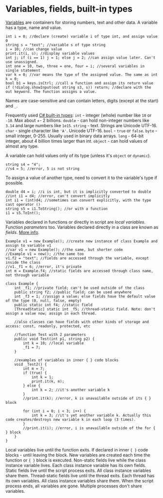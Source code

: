 # Variables, fields, built-in types

[Variables](https://www.google.com/search?q=C%23+variables) are containers for storing numbers, text and other data. A variable has a type, name and value.

```
int i = 0; //declare (create) variable i of type int, and assign value 0
string s = "text"; //variable s of type string
i = 10; //can change value
print.it(i, s); //display variable values
int j; if (i == 1) j = 1; else j = 2; //can assign value later. Can't use unassigned.
int one = 10, two, three = one, four = i; //several variables in single statement
var k = 0; //var means the type of the assigned value. The same as int k = 0;
bool b1 = keys.isCtrl; //call a function and assign its return value
if (!dialog.showInput(out string s3, s)) return; //declare with the out keyword. The function assigns a value.
```

Names are case-sensitive and can contain letters, digits (except at the start) and `_`.

Frequently used [C# built-in types](https://www.google.com/search?q=built-in+types%2C+C%23+reference): `int` - integer (whole) number like `10` or `-10`. Max about +- 2 billions. `double` - can hold non-integer numbers like `3.14` and large numbers like `1e15`. `string` - text. Strings are Unicode UTF-16. `char` - single character like `'A'`. Unicode UTF-16. `bool` - `true` or `false`. `byte` - small integer, 0-255. Usually used in binary data arrays. `long` - 64-bit integer, about 4 billion times larger than int. `object` - can hold values of almost any type.

A variable can hold values only of its type (unless it's `object` or `dynamic`).

```
string s4 = "4";
//s4 = 5; //error, 5 is not string
```

To assign a value of another type, need to convert it to the variable's type if possible.

```
double d4 = i; //i is int, but it is implicitly converted to double
//int i1 = d4; //error, can't convert implicitly
int i1 = (int)d4; //sometimes can convert explicitly, with the type cast operator ()
string s5 = i1.ToString(); //or with a function
i1 = s5.ToInt();
```

Variables declared in functions or directly in script are *local variables*. Function *parameters* too. Variables declared directly in a class are known as *fields*. [More info](https://www.google.com/search?q=C%23+fields).

```
Example v1 = new Example(); //create new instance of class Example and assign to variable v1
//var v1 = new Example(); //the same, but shorter code
//Example v1 = new(); //the same too
v1.f2 = "text"; //fields are accessed through the variable, except inside the class
//v1._f1 = 6; //error, it's private
int m = Example.f4; //static fields are accessed through class name, not through variable

class Example {
	int _f1; //private field; can't be used outside of the class
	public string f2; //public field; can be used anywhere
	int _f3 = 1; //assign a value; else fields have the default value of the type (0, null, false, empty)
	public static int f4; //static field
	[ThreadStatic] static int _f5; //thread-static field. Note: don't assign a value now; assign in each thread.
	
	//also classes can have fields with other kinds of storage and access: const, readonly, protected, etc
	
	//function Test with 2 parameters
	public void Test(int p1, string p2) {
		int k = 10; //local variable
		_f1 = 7;
	}
	
	//examples of variables in inner { } code blocks
	void _Test2() {
		int m = 7;
		if (true) {
			int k = 1;
			print.it(k, m);
		} else {
			int k = 2; //it's another variable k
		}
		//print.it(k); //error, k is unavailable outside of its { } block
		
		for (int i = 0; i < 3; i++) {
			int k = 3; //it's yet another variable k. Actually this code creates/destroys new variable k in each loop (3 times).
		}
		//print.it(i); //error, i is unavailable outside of the for { } block
	}
}
```

Local variables live until the function exits. If declared in inner `{ }` code blocks - until leaving the block. New variables are created each time the function or `{ }` block is executed. Non-static fields live while the class instance variable lives. Each class instance variable has its own fields. Static fields live until the script process exits. All class instance variables share them. Thread-static fields live until the thread exits. Each thread has its own variables. All class instance variables share them. When the script process ends, all variables are gone. Multiple processes don't share variables.